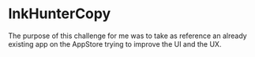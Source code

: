 # InkHunterCopy
The purpose of this challenge for me was to take as reference an already existing app on the AppStore
trying to improve the UI and the UX. 
